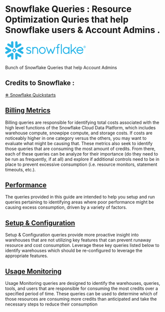 # Snowflake Queries : Resource Optimization Quries that help Snowflake users & Account Admins .

![Image](snowflake-logo-blue.png)

Bunch of Snowflake Queries that help Account Admins
  
## Credits to Snowflake : 
[❄ Snowflake Quickstarts](https://quickstarts.snowflake.com/?cat=resource+optimization)


  ##  [Billing Metrics](https://github.com/ranjith520/snowflake_queries/tree/main/Billing%20Metrics)
Billing queries are responsible for identifying total costs associated with the high level functions of the Snowflake Cloud Data Platform, which includes warehouse compute, snowpipe compute, and storage costs. If costs are noticeably higher in one category versus the others, you may want to evaluate what might be causing that.
These metrics also seek to identify those queries that are consuming the most amount of credits. From there, each of these queries can be analyze for their importance (do they need to be run as frequently, if at all) and explore if additional controls need to be in place to prevent excessive consumption (i.e. resource monitors, statement timeouts, etc.).


  ##  [Performance](https://github.com/ranjith520/snowflake_queries/tree/main/Performance)
The queries provided in this guide are intended to help you setup and run queries pertaining to identifying areas where poor performance might be causing excess consumption, driven by a variety of factors.


  ##  [Setup & Configuration](https://github.com/ranjith520/snowflake_queries/tree/main/Setup%20%26%20Configuration)
Setup & Configuration queries provide more proactive insight into warehouses that are not utilizing key features that can prevent runaway resource and cost consumption. Leverage these key queries listed below to identify warehouses which should be re-configured to leverage the appropriate features.


  ##  [Usage Monitoring](https://github.com/ranjith520/snowflake_queries/tree/main/Usage%20Monitoring)

Usage Monitoring queries are designed to identify the warehouses, queries, tools, and users that are responsible for consuming the most credits over a specified period of time. These queries can be used to determine which of those resources are consuming more credits than anticipated and take the necessary steps to reduce their consumption
